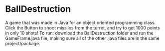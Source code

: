 # BallDestruction
A game that was made in Java for an object oriented programming class.
Click the Button to shoot missiles from the turret, and try to get 1000 points in only 10 shots!
To run: download the BallDestruction folder and run the GameFrame.java file, making sure all of the other .java files are in the same project/package.

